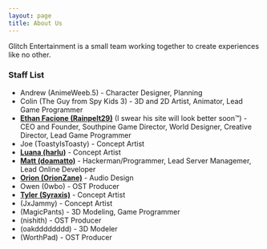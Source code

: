 ```yaml
---
layout: page
title: About Us
---
```


Glitch Entertainment is a small team working together to create experiences like no other.

### Staff List
- Andrew (AnimeWeeb.5) - Character Designer, Planning
- Colin (The Guy from Spy Kids 3) - 3D and 2D Artist, Animator, Lead Game Programmer
- **[Ethan Facione (Rainpelt29)](https://rainpelt29.github.io/rainpelt29site)** (I swear his site will look better soon™) - CEO and Founder, Southpine Game Director, World Designer, Creative Director, Lead Game Programmer
- Joe (ToastyIsToasty) - Concept Artist
- **[Luana (harlu)](https://luanapastor.myportfolio.com/)** - Concept Artist
- **[Matt (doamatto)](https://doamatto.xyz)** - Hackerman/Programmer, Lead Server Managemer, Lead Online Developer
- **[Orion (OrionZane)](https://orionzaneaudio.wixsite.com/orionzaneaudio)** - Audio Design
- Owen (0wbo) - OST Producer
- **[Tyler (Syraxis)](https://syraxis.artstation.com)** - Concept Artist
- (JxJammy) - Concept Artist
- (MagicPants) - 3D Modeling, Game Programmer
- (nishith) - OST Producer
- (oakdddddddd) - 3D Modeler
- (WorthPad) - OST Producer
